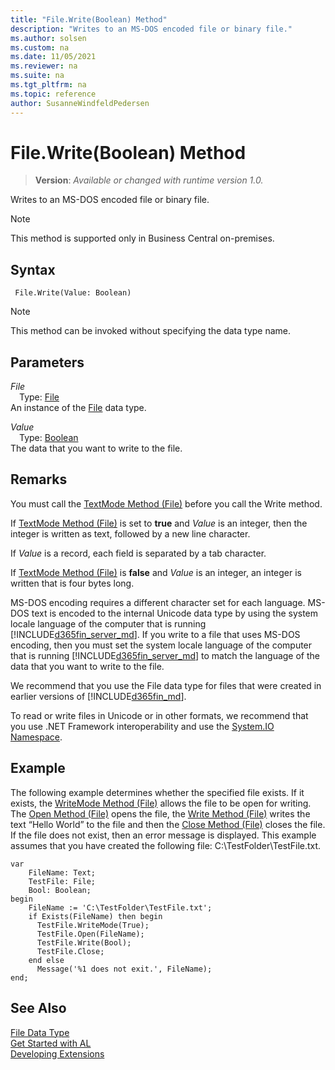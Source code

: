 ```yaml
---
title: "File.Write(Boolean) Method"
description: "Writes to an MS-DOS encoded file or binary file."
ms.author: solsen
ms.custom: na
ms.date: 11/05/2021
ms.reviewer: na
ms.suite: na
ms.tgt_pltfrm: na
ms.topic: reference
author: SusanneWindfeldPedersen
---
```

[//]: # (START>DO_NOT_EDIT)
[//]: # (IMPORTANT:Do not edit any of the content between here and the END>DO_NOT_EDIT.)
[//]: # (Any modifications should be made in the .xml files in the ModernDev repo.)
# File.Write(Boolean) Method
> **Version**: _Available or changed with runtime version 1.0._

Writes to an MS-DOS encoded file or binary file.

> [!NOTE]
> This method is supported only in Business Central on-premises.

## Syntax
```AL
 File.Write(Value: Boolean)
```
> [!NOTE]
> This method can be invoked without specifying the data type name.
## Parameters
*File*  
&emsp;Type: [File](file-data-type.md)  
An instance of the [File](file-data-type.md) data type.  

*Value*  
&emsp;Type: [Boolean](../boolean/boolean-data-type.md)  
The data that you want to write to the file.  



[//]: # (IMPORTANT: END>DO_NOT_EDIT)

## Remarks

You must call the [TextMode Method \(File\)](file-textmode-method.md) before you call the Write method.  
  
If [TextMode Method \(File\)](file-textmode-method.md) is set to **true** and *Value* is an integer, then the integer is written as text, followed by a new line character.  
  
If *Value* is a record, each field is separated by a tab character.  
  
If [TextMode Method \(File\)](file-textmode-method.md) is **false** and *Value* is an integer, an integer is written that is four bytes long.  
  
MS-DOS encoding requires a different character set for each language. MS-DOS text is encoded to the internal Unicode data type by using the system locale language of the computer that is running [!INCLUDE[d365fin_server_md](../../includes/d365fin_server_md.md)]. If you write to a file that uses MS-DOS encoding, then you must set the system locale language of the computer that is running [!INCLUDE[d365fin_server_md](../../includes/d365fin_server_md.md)] to match the language of the data that you want to write to the file.  
  
We recommend that you use the File data type for files that were created in earlier versions of [!INCLUDE[d365fin_md](../../includes/d365fin_md.md)].  
  
To read or write files in Unicode or in other formats, we recommend that you use .NET Framework interoperability and use the [System.IO Namespace](/dotnet/api/system.io).  
  
## Example

The following example determines whether the specified file exists. If it exists, the [WriteMode Method \(File\)](file-writemode-method.md) allows the file to be open for writing. The [Open Method \(File\)](file-open-method.md) opens the file, the [Write Method \(File\)](file-writemode-method.md) writes the text “Hello World” to the file and then the [Close Method \(File\)](file-close-method.md) closes the file. If the file does not exist, then an error message is displayed. This example assumes that you have created the following file: C:\\TestFolder\\TestFile.txt.
 
```al
var
    FileName: Text;
    TestFile: File;
    Bool: Boolean;
begin
    FileName := 'C:\TestFolder\TestFile.txt';  
    if Exists(FileName) then begin
      TestFile.WriteMode(True);  
      TestFile.Open(FileName);  
      TestFile.Write(Bool);  
      TestFile.Close;  
    end else 
      Message('%1 does not exit.', FileName);  
end;
```  
  

## See Also
[File Data Type](file-data-type.md)  
[Get Started with AL](../../devenv-get-started.md)  
[Developing Extensions](../../devenv-dev-overview.md)